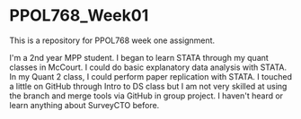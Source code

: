 # PPOL768_Week01
This is a repository for PPOL768 week one assignment.

I'm a 2nd year MPP student. I began to learn STATA through my quant classes in McCourt. I could do basic explanatory data analysis with STATA. In my Quant 2 class, I could perform paper replication with STATA. I touched a little on GitHub through Intro to DS class but I am not very skilled at using the branch and merge tools via GitHub in group project. I haven't heard or learn anything about SurveyCTO before.